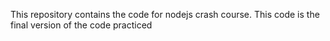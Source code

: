 This repository contains the code for nodejs crash course.
This code is the final version of the code practiced
